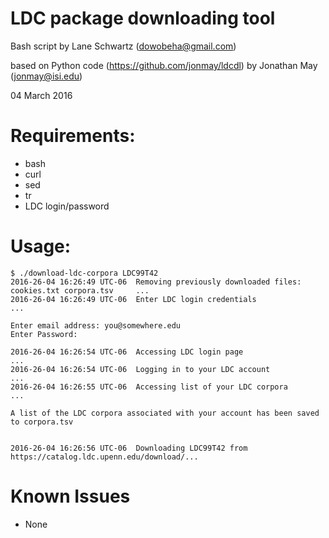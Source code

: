 # LDC package downloading tool

Bash script by Lane Schwartz (dowobeha@gmail.com)

based on Python code (https://github.com/jonmay/ldcdl) by Jonathan May (jonmay@isi.edu)

04 March 2016


# Requirements:

* bash
* curl
* sed
* tr
* LDC login/password


# Usage:

```
$ ./download-ldc-corpora LDC99T42
2016-26-04 16:26:49 UTC-06  Removing previously downloaded files: cookies.txt corpora.tsv     ...
2016-26-04 16:26:49 UTC-06  Enter LDC login credentials                                       ...

Enter email address: you@somewhere.edu
Enter Password: 

2016-26-04 16:26:54 UTC-06  Accessing LDC login page                                          ...
2016-26-04 16:26:54 UTC-06  Logging in to your LDC account                                    ...
2016-26-04 16:26:55 UTC-06  Accessing list of your LDC corpora                                ...

A list of the LDC corpora associated with your account has been saved to corpora.tsv


2016-26-04 16:26:56 UTC-06  Downloading LDC99T42 from https://catalog.ldc.upenn.edu/download/...
```

# Known Issues

* None
